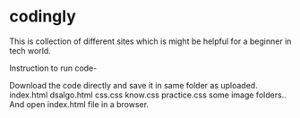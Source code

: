 # codingly
This is collection of different sites which is might be helpful for a beginner in tech world.

Instruction to run code-

Download the code directly and save it in same folder as uploaded.
index.html
dsalgo.html
css.css
know.css
practice.css
some image folders..
And open index.html file in a browser.
